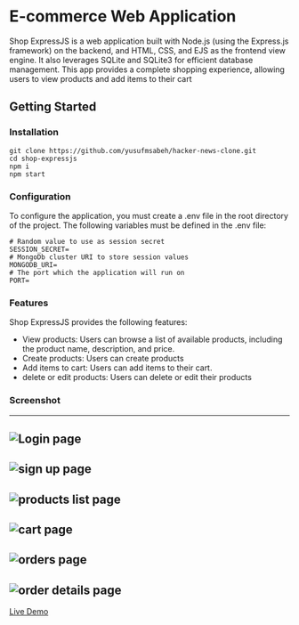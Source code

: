 ﻿# E-commerce Web Application

Shop ExpressJS is a web application built with Node.js (using the Express.js framework) on the backend, and HTML, CSS, and EJS as the frontend view engine. It also leverages SQLite and SQLite3 for efficient database management. This app provides a complete shopping experience, allowing users to view products and add items to their cart

## Getting Started

### Installation

```
git clone https://github.com/yusufmsabeh/hacker-news-clone.git
cd shop-expressjs
npm i
npm start
```

### Configuration

To configure the application, you must create a .env file in the root directory of the project. The following variables must be defined in the .env file:

```
# Random value to use as session secret
SESSION_SECRET=
# MongoDb cluster URI to store session values
MONGODB_URI=
# The port which the application will run on
PORT=
```

### Features

Shop ExpressJS provides the following features:

- View products: Users can browse a list of available products, including the product name, description, and price.
- Create products: Users can create products
- Add items to cart: Users can add items to their cart.
- delete or edit products: Users can delete or edit their products

### Screenshot
--------------------------------------------------------------------------------------------------------------------


![Login page](https://media.discordapp.net/attachments/883602591089573898/1092764641840599051/Screenshot_2023-04-04_131256.png)
--------------------------------------------------------------------------------------------------------------------

![sign up page](https://cdn.discordapp.com/attachments/883602591089573898/1092764463905636392/signup.png)
--------------------------------------------------------------------------------------------------------------------

![products list page](https://media.discordapp.net/attachments/883602591089573898/1092764641551187980/product_list.png)
--------------------------------------------------------------------------------------------------------------------

![cart page](https://media.discordapp.net/attachments/883602591089573898/1092764640703938590/cart.png)
--------------------------------------------------------------------------------------------------------------------

![orders page](https://media.discordapp.net/attachments/883602591089573898/1092764641307926538/orders.png)
--------------------------------------------------------------------------------------------------------------------


![order details page](https://media.discordapp.net/attachments/883602591089573898/1092764641005932544/order_details.png)
--------------------------------------------------------------------------------------------------------------------


[Live Demo](https://shop-expressjs.yooums.repl.co/)
